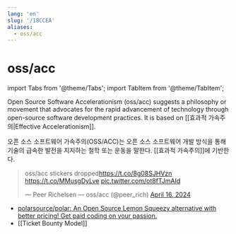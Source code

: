 ```yaml
---
lang: 'en'
slug: '/18CCEA'
aliases:
  - oss/acc
---
```


# oss/acc

import Tabs from '@theme/Tabs';
import TabItem from '@theme/TabItem';

<Tabs groupId='lang' queryString>
<TabItem value='en' label='English 🇺🇸' lang='en-US' default>
<div lang='en-US'>

Open Source Software Accelerationism (oss/acc) suggests a philosophy or movement that advocates for the rapid advancement of technology through open-source software development practices. It is based on [[효과적 가속주의|Effective Accelerationism]].

</div>
</TabItem>
<TabItem value='ko' label='한국어 🇰🇷' lang='ko-KR'>
<div lang='ko-KR'>

오픈 소스 소프트웨어 가속주의(OSS/ACC)는 오픈 소스 소프트웨어 개발 방식을 통해 기술의 급속한 발전을 지지하는 철학 또는 운동을 말한다. [[효과적 가속주의]]에 기반한다.

</div>
</TabItem>
</Tabs>

<blockquote class="twitter-tweet"><p lang="en" dir="ltr">oss/acc stickers dropped<a href="https://t.co/8g08SJHVzn">https://t.co/8g08SJHVzn</a> <a href="https://t.co/MMusgDyLve">https://t.co/MMusgDyLve</a> <a href="https://t.co/ot8fTJmAId">pic.twitter.com/ot8fTJmAId</a></p>&mdash; Peer Richelsen — oss/acc (@peer_rich) <a href="https://twitter.com/peer_rich/status/1780354813793800698?ref_src=twsrc%5Etfw">April 16, 2024</a></blockquote>

- [polarsource/polar: An Open Source Lemon Squeezy alternative with better pricing! Get paid coding on your passion.](https://github.com/polarsource/polar)
- [[Ticket Bounty Model]]

